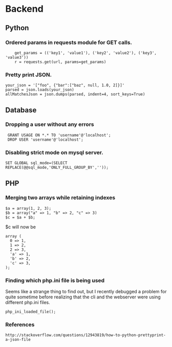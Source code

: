 # Backend

## Python

### Ordered params in requests module for GET calls.
```
	get_params = (('key1', 'value1'), ('key2', 'value2'), ('key3', 'value3'))
	r = requests.get(url, params=get_params)
```
### Pretty print JSON.
```
your_json = '["foo", {"bar":["baz", null, 1.0, 2]}]'
parsed = json.loads(your_json)
allMatchesJson = json.dumps(parsed, indent=4, sort_keys=True)
```


## Database
 
### Dropping a user without any errors
```
 GRANT USAGE ON *.* TO 'username'@'localhost';
 DROP USER 'username'@'localhost';
```
### Disabling strict mode on mysql server.
```
SET GLOBAL sql_mode=(SELECT REPLACE(@@sql_mode,'ONLY_FULL_GROUP_BY',''));
```

## PHP 

### Merging two arrays while retaining indexes
```
$a = array(1, 2, 3);
$b = array("a" => 1, "b" => 2, "c" => 3)
$c = $a + $b;
```

$c will now be 
```
array (
  0 => 1,
  1 => 2,
  2 => 3,
  'a' => 1,
  'b' => 2,
  'c' => 3,
);
```

### Finding which php.ini file is being used
Seems like a strange thing to find out, but I recently debugged a problem for quite sometime before realizing that the cli and the webserver were using different php.ini files.
```
php_ini_loaded_file();
```


### References
```
http://stackoverflow.com/questions/12943819/how-to-python-prettyprint-a-json-file
```
